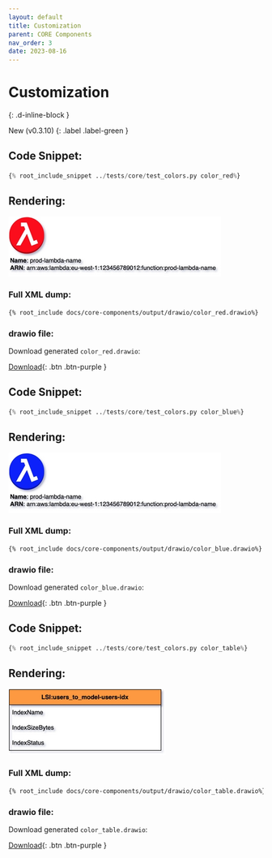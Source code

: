 ```yaml
---
layout: default
title: Customization
parent: CORE Components
nav_order: 3
date: 2023-08-16
---
```


# Customization
{: .d-inline-block }

New (v0.3.10)
{: .label .label-green }


## Code Snippet:

```python
{% root_include_snippet ../tests/core/test_colors.py color_red%}
```

## Rendering:

![layers](output/jpg/color_red.jpg)

### Full XML dump:

```xml
{% root_include docs/core-components/output/drawio/color_red.drawio%}
```

### drawio file:

Download generated ``color_red.drawio``:

[Download](output/drawio/color_red.drawio){: .btn .btn-purple }


## Code Snippet:

```python
{% root_include_snippet ../tests/core/test_colors.py color_blue%}
```

## Rendering:

![layers](output/jpg/color_blue.jpg)

### Full XML dump:

```xml
{% root_include docs/core-components/output/drawio/color_blue.drawio%}
```

### drawio file:

Download generated ``color_blue.drawio``:

[Download](output/drawio/color_blue.drawio){: .btn .btn-purple }


## Code Snippet:

```python
{% root_include_snippet ../tests/core/test_colors.py color_table%}
```

## Rendering:

![layers](output/jpg/color_table.jpg)

### Full XML dump:

```xml
{% root_include docs/core-components/output/drawio/color_table.drawio%}
```

### drawio file:

Download generated ``color_table.drawio``:

[Download](output/drawio/color_table.drawio){: .btn .btn-purple }




